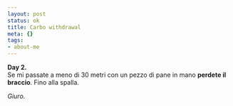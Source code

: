```yaml
--- 
layout: post
status: ok
title: Carbo withdrawal
meta: {}
tags: 
- about-me
---
```

**Day 2.**  
Se mi passate a meno di 30 metri con un pezzo di pane in mano **perdete il braccio**. Fino alla spalla.  
  
*Giuro.*  
  
 
